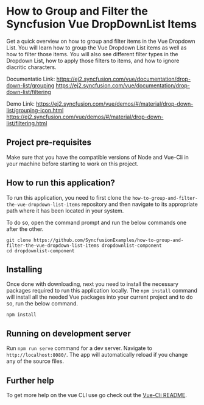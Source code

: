 # How to Group and Filter the Syncfusion Vue DropDownList Items

Get a quick overview on how to group and filter items in the Vue Dropdown List. You will learn how to group the Vue Dropdown List items as well as how to filter those items. You will also see different filter types in the Dropdown List, how to apply those filters to items, and how to ignore diacritic characters.  

Documentatio Link: 
https://ej2.syncfusion.com/vue/documentation/drop-down-list/grouping
https://ej2.syncfusion.com/vue/documentation/drop-down-list/filtering


Demo Link: 
https://ej2.syncfusion.com/vue/demos/#/material/drop-down-list/grouping-icon.html
https://ej2.syncfusion.com/vue/demos/#/material/drop-down-list/filtering.html


## Project pre-requisites
Make sure that you have the compatible versions of Node and Vue-Cli in your machine before starting to work on this project.

## How to run this application?
To run this application, you need to first clone the `how-to-group-and-filter-the-vue-dropdown-list-items` repository and then navigate to its appropriate path where it has been located in your system.

To do so, open the command prompt and run the below commands one after the other.

```
git clone https://github.com/SyncfusionExamples/how-to-group-and-filter-the-vue-dropdown-list-items dropdownlist-component
cd dropdownlist-component
```

## Installing
Once done with downloading, next you need to install the necessary packages required to run this application locally. The `npm install` command will install all the needed Vue packages into your current project and to do so, run the below command.

```
npm install
```

## Running on development server
Run `npm run serve` command for a dev server. Navigate to `http://localhost:8080/`. The app will automatically reload if you change any of the source files.

## Further help

To get more help on the vue CLI use go check out the [Vue-Cli README](https://github.com/vuejs/vue-cli/blob/master/README.md).